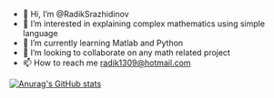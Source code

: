 - 👋 Hi, I’m @RadikSrazhidinov
- 👀 I’m interested in explaining complex mathematics using simple language
- 🌱 I’m currently learning Matlab and Python
- 💞️ I’m looking to collaborate on any math related project
- 📫 How to reach me radik1309@hotmail.com

<!---
RadikSrazhidinov/RadikSrazhidinov is a ✨ special ✨ repository because its `README.md` (this file) appears on your GitHub profile.
You can click the Preview link to take a look at your changes.
--->

[![Anurag's GitHub stats](https://github-readme-stats.vercel.app/api?username=RadikSrazhidinov)](https://github.com/anuraghazra/github-readme-stats)
